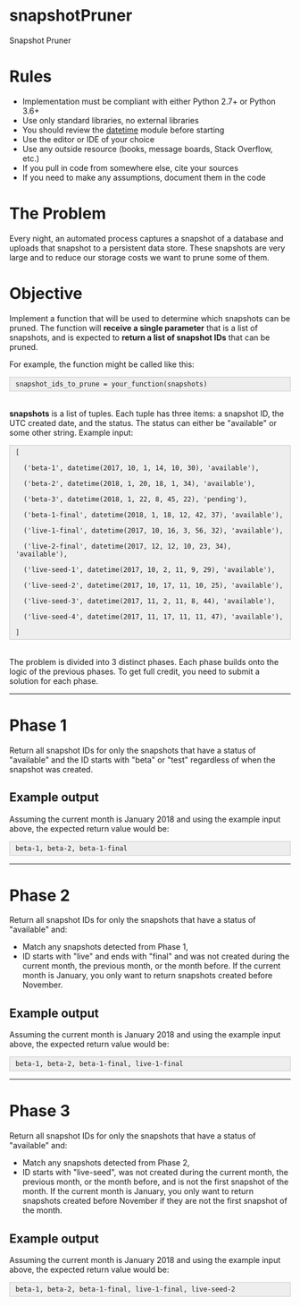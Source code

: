 # snapshotPruner
Snapshot Pruner
<html>

<h1>Rules</h1>

<ul>
	<li>Implementation must be compliant with either Python 2.7+ or Python 3.6+</li>
	<li>Use only standard libraries, no external libraries</li>
	<li>You should review the <a href="https://docs.python.org/3/library/datetime.html">datetime</a> module before starting</li>
	<li>Use the editor or IDE of your choice</li>
	<li>Use any outside resource (books, message boards, Stack Overflow, etc.)</li>
	<li>If you pull in code from somewhere else, cite your sources</li>
	<li>If you need to make any assumptions, document them in the code</li>
</ul>

         
<h1>The Problem</h1>

<p>Every night, an automated process captures a snapshot of a database and uploads that snapshot to a persistent data store. These snapshots are very large and to reduce our storage costs we want to prune some of them.</p>

<h1>Objective</h1>

<p>Implement a function that will be used to determine which snapshots can be pruned. The function will <strong>receive a single parameter</strong> that is a list of snapshots, and is expected to <strong>return a list of snapshot IDs</strong> that can be pruned.</p>

<p>For example, the function might be called like this:</p>

<div style="background:#eeeeee; border:1px solid #cccccc; padding:5px 10px"><code>snapshot_ids_to_prune = your_function(snapshots)</code></div>

<p><br>
<strong>snapshots</strong>&nbsp;is a list of tuples.&nbsp;Each tuple has three items: a snapshot ID, the UTC created date, and the status. The status can either be "available" or some other string. Example input:</p>

<div style="background:#eeeeee; border:1px solid #cccccc; padding:5px 10px">
<code>[<br>
&nbsp; ('beta-1', datetime(2017, 10, 1, 14, 10, 30), 'available'),<br>
&nbsp; ('beta-2', datetime(2018, 1, 20, 18, 1, 34), 'available'),<br>
&nbsp; ('beta-3', datetime(2018, 1, 22, 8, 45, 22), 'pending'),<br>
&nbsp; ('beta-1-final', datetime(2018, 1, 18, 12, 42, 37), 'available'),<br>
&nbsp; ('live-1-final', datetime(2017, 10, 16, 3, 56, 32), 'available'),<br>
&nbsp; ('live-2-final', datetime(2017, 12, 12, 10, 23, 34), 'available'),<br>
&nbsp; ('live-seed-1', datetime(2017, 10, 2, 11, 9, 29), 'available'),<br>
&nbsp; ('live-seed-2', datetime(2017, 10, 17, 11, 10, 25), 'available'),<br>
&nbsp; ('live-seed-3', datetime(2017, 11, 2, 11, 8, 44), 'available'),<br>
&nbsp; ('live-seed-4', datetime(2017, 11, 17, 11, 11, 47), 'available'),<br>
]</code></div>

<p><br>
The problem is divided into 3 distinct phases. Each phase builds onto the logic of the previous phases. To get full credit, you need to submit a solution for each phase.&nbsp;</p>

<hr>
<h1>Phase 1</h1>

<p>Return all snapshot IDs for only the snapshots that have a status of "available" and the ID starts with "beta" or "test" regardless of when the snapshot was created.</p>

<h2>Example output</h2>

<p>Assuming the current month is January 2018 and using the example input above, the expected return value would be:</p>

<div style="background:#eeeeee; border:1px solid #cccccc; padding:5px 10px"><code>beta-1, beta-2, beta-1-final</code></div>

<hr>
<h1>Phase 2</h1>

<p>Return all snapshot IDs for only the snapshots that have a status of "available" and:</p>

<ul>
	<li>Match any snapshots detected from Phase 1,</li>
	<li>ID starts with "live" and ends with "final" and was not created during the current month, the previous month, or the month before. If the current month is January, you only want to return snapshots created before November.</li>
</ul>

<h2>Example output</h2>

<p>Assuming the current month is January 2018 and using the example input above, the expected return value would be:</p>

<div style="background:#eeeeee; border:1px solid #cccccc; padding:5px 10px"><code>beta-1, beta-2, beta-1-final, live-1-final</code></div>

<hr>
<h1>Phase 3</h1>

<p>Return all snapshot IDs for only the snapshots that have a status of "available" and:</p>

<ul>
	<li>Match any snapshots detected from Phase 2,</li>
	<li>ID starts with "live-seed", was not created during the current month, the previous month, or the month before, and is not the first snapshot of the month. If the current month is January, you only want to return snapshots created before November if they are not the first snapshot of the month.</li>
</ul>

<h2>Example output</h2>

<p>Assuming the current month is January 2018 and using the example input above, the expected return value would be:</p>

<div style="background:#eeeeee; border:1px solid #cccccc; padding:5px 10px"><code>beta-1, beta-2, beta-1-final, live-1-final, live-seed-2</code></div>

<p>&nbsp;</p>

    
    

</body></html>
